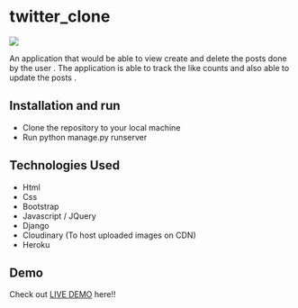 # twitter_clone

 ![](.static/gif/ezgif.com-gif-maker(2).gif)

An application that would be able to view create and delete the posts done by the user . 
The application is able to track the like counts and also able to update the posts  .


## Installation  and run

* Clone the repository to your local machine
* Run python manage.py runserver  


## Technologies Used
* Html
* Css
* Bootstrap
* Javascript / JQuery
* Django
* Cloudinary (To host uploaded images on CDN)
* Heroku




## Demo 
Check out [LIVE DEMO](https://heena-twitterclone.herokuapp.com/) here!!

